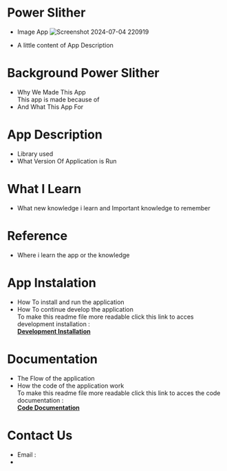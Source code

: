 # Power Slither
- Image App
![Screenshot 2024-07-04 220919](https://github.com/Anghofal/Power-Slither/assets/90444428/78a81d69-8e09-4594-8006-e4da43ac2557)

- A little content of App Description

# Background Power Slither
- Why We Made This App  
  This app is made because of 
- And What This App For
  
# App Description
- Library used
- What Version Of Application is Run

# What I Learn
- What new knowledge i learn and Important knowledge to remember

# Reference
- Where i learn the app or the knowledge

# App Instalation
- How To install and run the application
- How To continue develop the application  
  To make this readme file more readable click this link to acces development installation :  
  [**Development Installation**](https://docs.google.com/document/d/1ymqth0oHIhHpJthdFW0O3_JtssRuS_UpcO3xwLp4BlY/edit?usp=sharing)

# Documentation
- The Flow of the application
- How the code of the application work  
  To make this readme file more readable click this link to acces the code documentation :  
  [**Code Documentation**](https://docs.google.com/document/d/1dcG1mfToPM2bmRapLVjxx6ENSN_Cxx-ketcohwz3Udw/edit?usp=sharing)

# Contact Us
- Email :
- 
